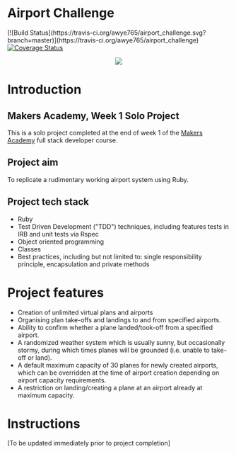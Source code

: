 <h1>Airport Challenge</h1>
[![Build Status](https://travis-ci.org/awye765/airport_challenge.svg?branch=master)](https://travis-ci.org/awye765/airport_challenge)
<a href='https://coveralls.io/github/awye765/airport_challenge?branch=master'><img src='https://coveralls.io/repos/github/awye765/airport_challenge/badge.svg?branch=master' alt='Coverage Status' /></a>

<p align="center">
  <img src="https://s-media-cache-ak0.pinimg.com/736x/9f/3a/b7/9f3ab757006005c183e5d17fe04a63e0.jpg">
</p>

<h1>Introduction</h1>

<h2>Makers Academy, Week 1 Solo Project</h2>

This is a solo project completed at the end of week 1 of the <a href="http://www.makersacademy.com/">Makers Academy</a> full stack developer course.

<h2>Project aim</h2>
To replicate a rudimentary working airport system using Ruby.

<h2>Project tech stack</h2>

* Ruby
* Test Driven Development ("TDD") techniques, including features tests in IRB and unit tests via Rspec
* Object oriented programming
* Classes
* Best practices, including but not limited to: single responsibility principle, encapsulation and private methods

<h1>Project features</h1>

* Creation of unlimited virtual plans and airports
* Organising plan take-offs and landings to and from specified airports.
* Ability to confirm whether a plane landed/took-off from a specified airport.
* A randomized weather system which is usually sunny, but occasionally stormy, during which times planes will be grounded (i.e. unable to take-off or land).
* A default maximum capacity of 30 planes for newly created airports, which can be overridden at the time of airport creation depending on airport capacity requirements.
* A restriction on landing/creating a plane at an airport already at maximum capacity.

<h1>Instructions</h1>

[To be updated immediately prior to project completion]
